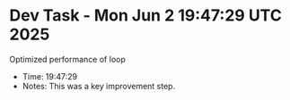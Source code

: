 # Dev Task - Mon Jun  2 19:47:29 UTC 2025
Optimized performance of loop
- Time: 19:47:29
- Notes: This was a key improvement step.
